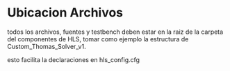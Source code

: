 # Ubicacion Archivos

todos los archivos, fuentes y testbench deben estar en la
raiz de la carpeta del componentes de HLS, tomar como
ejemplo la estructura de Custom_Thomas_Solver_v1. 

esto facilita la declaraciones en hls_config.cfg

